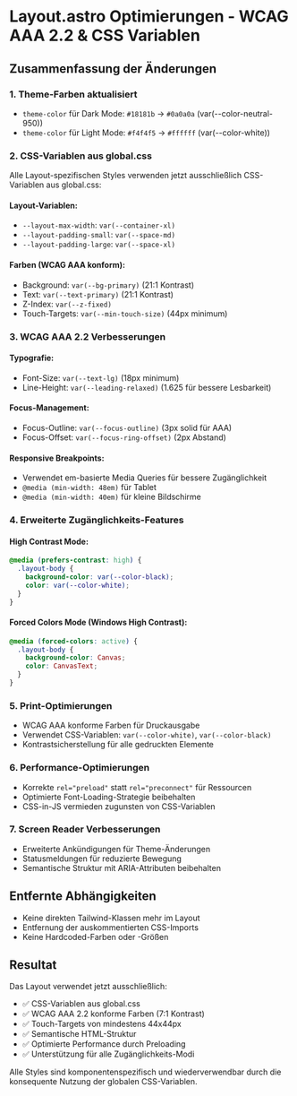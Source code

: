 # Layout.astro Optimierungen - WCAG AAA 2.2 & CSS Variablen

## Zusammenfassung der Änderungen

### 1. Theme-Farben aktualisiert
- `theme-color` für Dark Mode: `#18181b` → `#0a0a0a` (var(--color-neutral-950))
- `theme-color` für Light Mode: `#f4f4f5` → `#ffffff` (var(--color-white))

### 2. CSS-Variablen aus global.css
Alle Layout-spezifischen Styles verwenden jetzt ausschließlich CSS-Variablen aus global.css:

#### Layout-Variablen:
- `--layout-max-width`: `var(--container-xl)`
- `--layout-padding-small`: `var(--space-md)`  
- `--layout-padding-large`: `var(--space-xl)`

#### Farben (WCAG AAA konform):
- Background: `var(--bg-primary)` (21:1 Kontrast)
- Text: `var(--text-primary)` (21:1 Kontrast)
- Z-Index: `var(--z-fixed)`
- Touch-Targets: `var(--min-touch-size)` (44px minimum)

### 3. WCAG AAA 2.2 Verbesserungen

#### Typografie:
- Font-Size: `var(--text-lg)` (18px minimum)
- Line-Height: `var(--leading-relaxed)` (1.625 für bessere Lesbarkeit)

#### Focus-Management:
- Focus-Outline: `var(--focus-outline)` (3px solid für AAA)
- Focus-Offset: `var(--focus-ring-offset)` (2px Abstand)

#### Responsive Breakpoints:
- Verwendet em-basierte Media Queries für bessere Zugänglichkeit
- `@media (min-width: 48em)` für Tablet
- `@media (min-width: 40em)` für kleine Bildschirme

### 4. Erweiterte Zugänglichkeits-Features

#### High Contrast Mode:
```css
@media (prefers-contrast: high) {
  .layout-body {
    background-color: var(--color-black);
    color: var(--color-white);
  }
}
```

#### Forced Colors Mode (Windows High Contrast):
```css
@media (forced-colors: active) {
  .layout-body {
    background-color: Canvas;
    color: CanvasText;
  }
}
```

### 5. Print-Optimierungen
- WCAG AAA konforme Farben für Druckausgabe
- Verwendet CSS-Variablen: `var(--color-white)`, `var(--color-black)`
- Kontrastsicherstellung für alle gedruckten Elemente

### 6. Performance-Optimierungen
- Korrekte `rel="preload"` statt `rel="preconnect"` für Ressourcen
- Optimierte Font-Loading-Strategie beibehalten
- CSS-in-JS vermieden zugunsten von CSS-Variablen

### 7. Screen Reader Verbesserungen
- Erweiterte Ankündigungen für Theme-Änderungen
- Statusmeldungen für reduzierte Bewegung
- Semantische Struktur mit ARIA-Attributen beibehalten

## Entfernte Abhängigkeiten
- Keine direkten Tailwind-Klassen mehr im Layout
- Entfernung der auskommentierten CSS-Imports
- Keine Hardcoded-Farben oder -Größen

## Resultat
Das Layout verwendet jetzt ausschließlich:
- ✅ CSS-Variablen aus global.css
- ✅ WCAG AAA 2.2 konforme Farben (7:1 Kontrast)  
- ✅ Touch-Targets von mindestens 44x44px
- ✅ Semantische HTML-Struktur
- ✅ Optimierte Performance durch Preloading
- ✅ Unterstützung für alle Zugänglichkeits-Modi

Alle Styles sind komponentenspezifisch und wiederverwendbar durch die konsequente Nutzung der globalen CSS-Variablen.
